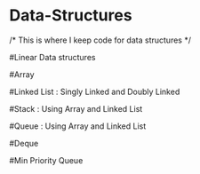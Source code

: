 # Data-Structures

/* This is where I keep code for data structures */

#Linear Data structures
    
  #Array
  
  #Linked List : Singly Linked and Doubly Linked
    
  #Stack : Using Array and Linked List
  
  #Queue : Using Array and Linked List
  
  #Deque
  
  #Min Priority Queue
  

